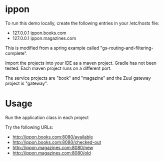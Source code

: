 # ippon

To run this demo locally, create the following entries in your /etc/hosts file:
* 127.0.0.1	ippon.books.com
* 127.0.0.1	ippon.magazines.com

This is modified from a spring example called "gs-routing-and-filtering-complete".

Import the projects into your IDE as a maven project. Gradle has not been tested. Each maven project runs on a different port.

The service projects are "book" and "magazine" and the Zuul gateway project is "gateway".

# Usage

Run the application class in each project

Try the following URLs:
* http://ippon.books.com:8080/available
* http://ippon.books.com:8080/checked-out 
* http://ippon.magazines.com:8080/new
* http://ippon.magazines.com:8080/old
